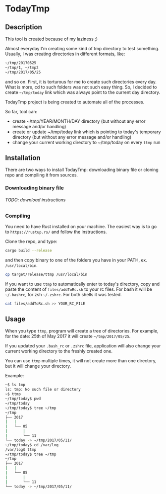 # TodayTmp

## Description

This tool is created because of my laziness ;)

Almost everyday I'm creating some kind of tmp directory to test something. Usually, I was creating directories in different formats, like:
```bash
~/tmp/20170525
~/tmp/1, ~/tmp2
~/tmp/2017/05/25
```
and so on. First, it is torturous for me to create such directories every day. What is more, cd to such folders was not such easy thing.
So, I decided to create `~/tmp/today` link which was always point to the current day directory.

TodayTmp project is being created to automate all of the processes.
 
So far, tool can:
* create ~/tmp/YEAR/MONTH/DAY directory (but without any error message and/or handling)
* create or update ~/tmp/today link which is pointing to today's temporary directory (but without any error message and/or handling)
* change your current working directory to ~/tmp/today on every `ttmp` run

## Installation

There are two ways to install TodayTmp: downloading binary file or cloning repo and compiling 
it from sources.

### Downloading binary file

###### TODO: download instructions

### Compiling

You need to have Rust installed on your machine. The easiest way is to go to `https://rustup.rs/` 
and follow the instructions.
 
Clone the repo, and type:

```bash
cargo build --release
```

and then copy binary to one of the folders you have in your PATH, ex. `/usr/local/bin`.

```bash
cp target/release/ttmp /usr/local/bin
```

If you want to use `ttmp` to automatically enter to today's directory, copy and paste the content of `files/addToRc.sh` to your rc files.
For bash it will be `~/.bashrc`, for zsh `~/.zshrc`. For both shells it was tested. 

```bash
cat files/addToRc.sh >> YOUR_RC_FILE
```


## Usage

When you type `ttmp`, program will create a tree of directories. For example, for the date: 25th of May 2017 it will create 
`~/tmp/2017/05/25`.

If you updated your `.bash_rc` or `.zshrc` file, application will also change your current working directory to the freshly created one.

You can use `ttmp` multiple times, it will not create more than one directory, but it will change your directory.

Example:

```bash
~$ ls tmp 
ls: tmp: No such file or directory
~$ ttmp
~/tmp/today$ pwd
~/tmp/today
~/tmp/today$ tree ~/tmp
~/tmp
├── 2017
|   |
|   └── 05
|       |
|       └── 11
└── today -> ~/tmp/2017/05/11/ 
~/tmp/today$ cd /var/log
/var/log$ ttmp
~/tmp/today$ tree ~/tmp
~/tmp
├── 2017
|   |
|   └── 05
|       |
|       └── 11
└── today -> ~/tmp/2017/05/11/
```
